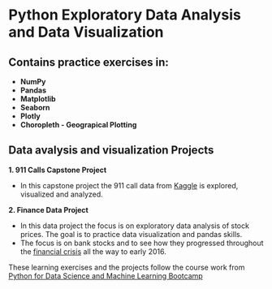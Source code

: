 # Python Exploratory Data Analysis and Data Visualization
## Contains practice exercises in:
* **NumPy**
* **Pandas**
* **Matplotlib**
* **Seaborn**
* **Plotly**
* **Choropleth - Geograpical Plotting**
## Data avalysis and visualization Projects
**1. 911 Calls Capstone Project**
* In this capstone project the 911 call data from [Kaggle](https://www.kaggle.com/mchirico/montcoalert) is explored, visualized and analyzed.

**2. Finance Data Project**
* In this data project the focus is on exploratory data analysis of stock prices. The goal is to practice data visualization and pandas skills.
* The focus is on bank stocks and to see how they progressed throughout the [financial crisis](https://en.wikipedia.org/wiki/Financial_crisis_of_2007%E2%80%9308) all the way to early 2016.

These learning exercises and the projects follow the course work from [Python for Data Science and Machine Learning Bootcamp](https://www.udemy.com/course/python-for-data-science-and-machine-learning-bootcamp/)
